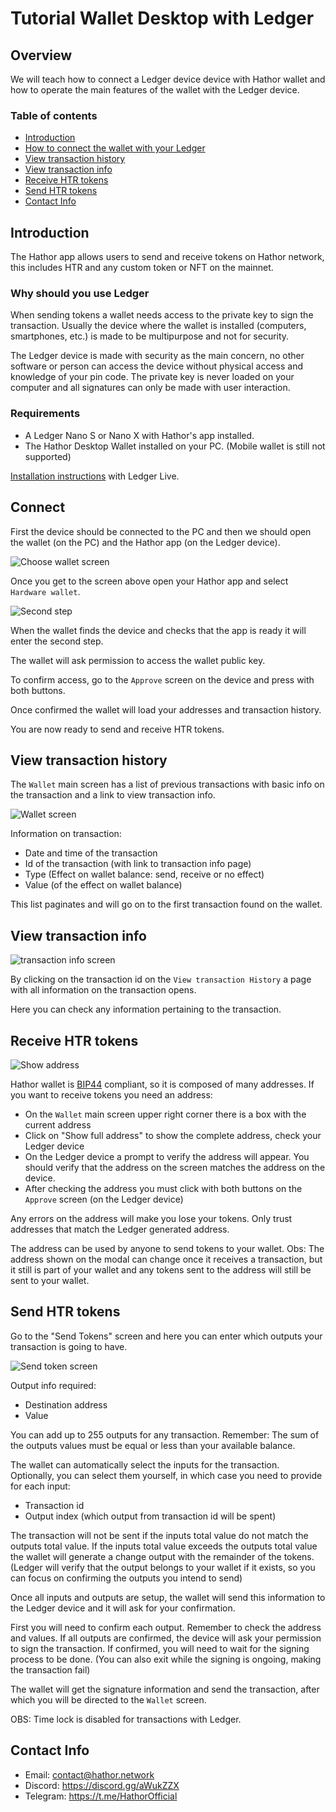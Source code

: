 # Tutorial Wallet Desktop with Ledger

## Overview

We will teach how to connect a Ledger device device with Hathor wallet and how to operate the main features of the wallet with the Ledger device.

### Table of contents

- [Introduction](#introduction)
- [How to connect the wallet with your Ledger](#connect)
- [View transaction history](#view-transaction-history)
- [View transaction info](#view-transaction-info)
- [Receive HTR tokens](#receive-htr-tokens)
- [Send HTR tokens](#send-htr-tokens)
- [Contact Info](#contact-info)

## Introduction

The Hathor app allows users to send and receive tokens on Hathor network, this includes HTR and any custom token or NFT on the mainnet.

### Why should you use Ledger

When sending tokens a wallet needs access to the private key to sign the transaction.
Usually the device where the wallet is installed (computers, smartphones, etc.) is made to be multipurpose and not for security.

The Ledger device is made with security as the main concern, no other software or person can access the device without physical access and knowledge of your pin code.
The private key is never loaded on your computer and all signatures can only be made with user interaction.

### Requirements

- A Ledger Nano S or Nano X with Hathor's app installed.
- The Hathor Desktop Wallet installed on your PC. (Mobile wallet is still not supported)

[Installation instructions](https://medium.com/hathor-network/hathor-is-available-on-ledger-wallet-31cb1613b060) with Ledger Live.

## Connect

First the device should be connected to the PC and then we should open the wallet (on the PC) and the Hathor app (on the Ledger device).

![Choose wallet screen](images/01-choose-type.png)

Once you get to the screen above open your Hathor app and select `Hardware wallet`.

![Second step](images/02-wait-find-device.png)

When the wallet finds the device and checks that the app is ready it will enter the second step.

The wallet will ask permission to access the wallet public key.

To confirm access, go to the `Approve` screen on the device and press with both buttons.

Once confirmed the wallet will load your addresses and transaction history.

You are now ready to send and receive HTR tokens.

## View transaction history

The `Wallet` main screen has a list of previous transactions with basic info on the transaction and a link to view transaction info.

![Wallet screen](images/03-wallet-screen.png)

Information on transaction:

- Date and time of the transaction
- Id of the transaction (with link to transaction info page)
- Type (Effect on wallet balance: send, receive or no effect)
- Value (of the effect on wallet balance)

This list paginates and will go on to the first transaction found on the wallet.

## View transaction info

![transaction info screen](images/06-tx-info-screen.png)

By clicking on the transaction id on the `View transaction History` a page with all information on the transaction opens.

Here you can check any information pertaining to the transaction.

## Receive HTR tokens

![Show address](images/04-show-full-address.png)

Hathor wallet is [BIP44](https://github.com/bitcoin/bips/blob/master/bip-0044.mediawiki) compliant, so it is composed of many addresses.
If you want to receive tokens you need an address:

- On the `Wallet` main screen upper right corner there is a box with the current address
- Click on "Show full address" to show the complete address, check your Ledger device
- On the Ledger device a prompt to verify the address will appear. You should verify that the address on the screen matches the address on the device.
- After checking the address you must click with both buttons on the `Approve` screen (on the Ledger device)

Any errors on the address will make you lose your tokens.
Only trust addresses that match the Ledger generated address.

The address can be used by anyone to send tokens to your wallet.
Obs: The address shown on the modal can change once it receives a transaction, but it still is part of your wallet and any tokens sent to the address will still be sent to your wallet.

## Send HTR tokens

Go to the "Send Tokens" screen and here you can enter which outputs your transaction is going to have.

![Send token screen](images/05-send-tokens.png)

Output info required:

- Destination address
- Value

You can add up to 255 outputs for any transaction.
Remember: The sum of the outputs values must be equal or less than your available balance.

The wallet can automatically select the inputs for the transaction.
Optionally, you can select them yourself, in which case you need to provide for each input:

- Transaction id
- Output index (which output from transaction id will be spent)

The transaction will not be sent if the inputs total value do not match the outputs total value.
If the inputs total value exceeds the outputs total value the wallet will generate a change output with the remainder of the tokens.
(Ledger will verify that the output belongs to your wallet if it exists, so you can focus on confirming the outputs you intend to send)

Once all inputs and outputs are setup, the wallet will send this information to the Ledger device and it will ask for your confirmation.

First you will need to confirm each output. Remember to check the address and values.
If all outputs are confirmed, the device will ask your permission to sign the transaction.
If confirmed, you will need to wait for the signing process to be done.
(You can also exit while the signing is ongoing, making the transaction fail)

The wallet will get the signature information and send the transaction, after which you will be directed to the `Wallet` screen.

OBS: Time lock is disabled for transactions with Ledger.

## Contact Info

- Email: [contact@hathor.network](mailto:contact@hathor.network)
- Discord: https://discord.gg/aWukZZX
- Telegram: https://t.me/HathorOfficial
